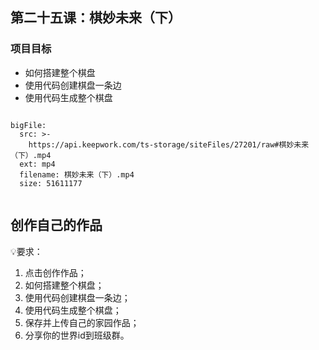 
<script>  window.global.courseIdentity = 'papa_planet-26' </script>
<script src="https://qiniu-public.keepwork.com/videoProcessEvent.js"></script>

## 第二十五课：棋妙未来（下）



### 项目目标
  - 如何搭建整个棋盘
  - 使用代码创建棋盘一条边
  - 使用代码生成整个棋盘
  

```@BigFile

bigFile:
  src: >-
    https://api.keepwork.com/ts-storage/siteFiles/27201/raw#棋妙未来（下）.mp4
  ext: mp4
  filename: 棋妙未来（下）.mp4
  size: 51611177
          
```


## 创作自己的作品
  
💡要求：
1. 点击创作作品；
2. 如何搭建整个棋盘；
3. 使用代码创建棋盘一条边；
4. 使用代码生成整个棋盘；
5. 保存并上传自己的家园作品；
6. 分享你的世界id到班级群。

